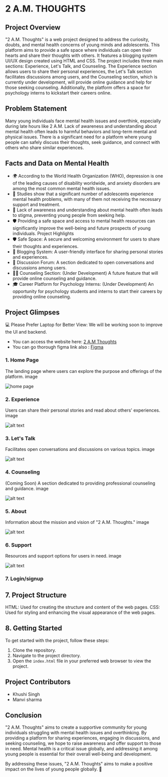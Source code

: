 # 2 A.M. THOUGHTS

## Project Overview
"2 A.M. Thoughts" is a web project designed to address the curiosity, doubts, and mental health concerns of young minds and adolescents. This platform aims to provide a safe space where individuals can open their hearts and share their thoughts with others. It features a blogging system UI/UX design created using HTML and CSS. The project includes three main sections: Experience, Let's Talk, and Counseling. The Experience section allows users to share their personal experiences, the Let's Talk section facilitates discussions among users, and the Counseling section, which is currently under development, will provide online guidance and help for those seeking counseling. Additionally, the platform offers a space for psychology interns to kickstart their careers online.

## Problem Statement
Many young individuals face mental health issues and overthink, especially during late hours like 2 A.M. Lack of awareness and understanding about mental health often leads to harmful behaviors and long-term mental and physical issues. There is a significant need for a platform where young people can safely discuss their thoughts, seek guidance, and connect with others who share similar experiences.

## Facts and Data on Mental Health

* 🌍 According to the World Health Organization (WHO), depression is one of the leading causes of disability worldwide, and anxiety disorders are among the most common mental health issues.
* 🧠 Studies show that a significant number of adolescents experience mental health problems, with many of them not receiving the necessary support and treatment.
* 🚫 Lack of awareness and understanding about mental health often leads to stigma, preventing young people from seeking help.
* 🛡️ Providing a safe space and access to mental health resources can significantly improve the well-being and future prospects of young individuals.
Project Highlights
* 🛡️ Safe Space: A secure and welcoming environment for users to share their thoughts and experiences.
* 📝 Blogging System: A user-friendly interface for sharing personal stories and experiences.
* 💬 Discussion Forum: A section dedicated to open conversations and discussions among users.
* 🧑‍⚕️ Counseling Section: (Under Development) A future feature that will provide online counseling and guidance.
* 🎓 Career Platform for Psychology Interns: (Under Development) An opportunity for psychology students and interns to start their careers by providing online counseling.
  
## Project Glimpses
💻 Please Prefer Laptop for Better View: We will be working soon to improve the UI and backend.

* You can access the website here: [2 A.M Thoughts](https://manvi1718.github.io/2AMT/index.html)
* You can go thorough figma link also : [Figma](https://www.figma.com/design/uxlpjItm3RWABuHZttWTk9/Untitled?node-id=0-1&t=pebRLU2qeVDdAjG2-1)

### 1. Home Page
The landing page where users can explore the purpose and offerings of the platform. image

![home page](https://github.com/user-attachments/assets/d207a6ca-1d7c-4251-8dfb-ee0059bd6baf)

### 2. Experience
Users can share their personal stories and read about others' experiences. image

![alt text](image-1.png)

### 3. Let's Talk
Facilitates open conversations and discussions on various topics. image

![alt text](image-2.png)

### 4. Counseling
(Coming Soon) A section dedicated to providing professional counseling and guidance. image

![alt text](image-3.png)

### 5. About
Information about the mission and vision of "2 A.M. Thoughts." image

![alt text](image-4.png)

### 6. Support
Resources and support options for users in need. image

![alt text](image-5.png)

### 7. Login/signup



## 7. Project Structure
HTML: Used for creating the structure and content of the web pages.
CSS: Used for styling and enhancing the visual appearance of the web pages.
## 8. Getting Started
To get started with the project, follow these steps:

1. Clone the repository.
2. Navigate to the project directory.
3. Open the `index.html` file in your preferred web browser to view the project.
## Project Contributors
* Khushi Singh
* Manvi sharma
## Conclusion
"2 A.M. Thoughts" aims to create a supportive community for young individuals struggling with mental health issues and overthinking. By providing a platform for sharing experiences, engaging in discussions, and seeking counseling, we hope to raise awareness and offer support to those in need. Mental health is a critical issue globally, and addressing it among young people is essential for their overall well-being and development.

By addressing these issues, "2 A.M. Thoughts" aims to make a positive impact on the lives of young people globally. 🌟
